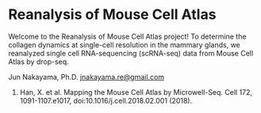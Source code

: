 # Reanalysis of Mouse Cell Atlas

Welcome to the Reanalysis of Mouse Cell Atlas project! 
To determine the collagen dynamics at single-cell resolution in the mammary glands, we reanalyzed single cell RNA-sequencing (scRNA-seq) data from Mouse Cell Atlas by drop-seq.

Jun Nakayama, Ph.D.
jnakayama.re@gmail.com


1. Han, X. et al. Mapping the Mouse Cell Atlas by Microwell-Seq. Cell 172, 1091-1107.e1017, doi:10.1016/j.cell.2018.02.001 (2018).
